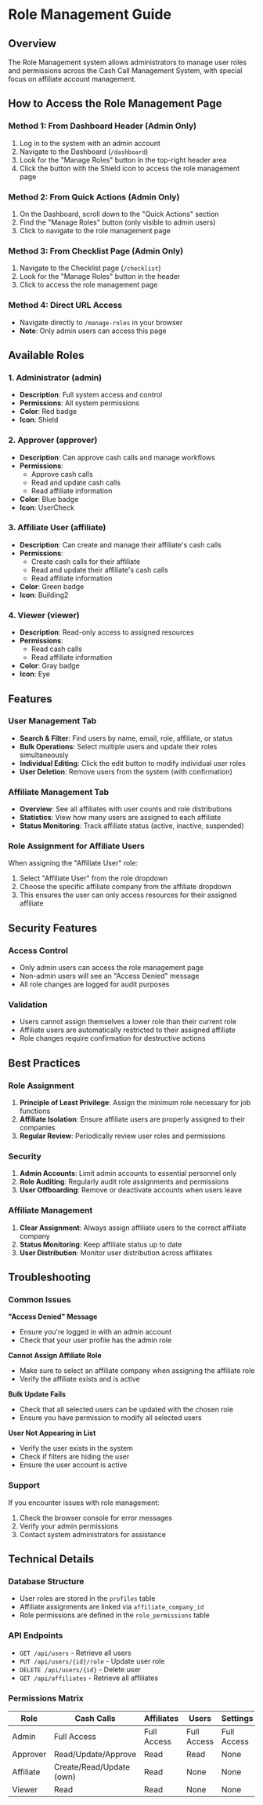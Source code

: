 # Role Management Guide

## Overview

The Role Management system allows administrators to manage user roles and permissions across the Cash Call Management System, with special focus on affiliate account management.

## How to Access the Role Management Page

### Method 1: From Dashboard Header (Admin Only)
1. Log in to the system with an admin account
2. Navigate to the Dashboard (`/dashboard`)
3. Look for the "Manage Roles" button in the top-right header area
4. Click the button with the Shield icon to access the role management page

### Method 2: From Quick Actions (Admin Only)
1. On the Dashboard, scroll down to the "Quick Actions" section
2. Find the "Manage Roles" button (only visible to admin users)
3. Click to navigate to the role management page

### Method 3: From Checklist Page (Admin Only)
1. Navigate to the Checklist page (`/checklist`)
2. Look for the "Manage Roles" button in the header
3. Click to access the role management page

### Method 4: Direct URL Access
- Navigate directly to `/manage-roles` in your browser
- **Note**: Only admin users can access this page

## Available Roles

### 1. Administrator (admin)
- **Description**: Full system access and control
- **Permissions**: All system permissions
- **Color**: Red badge
- **Icon**: Shield

### 2. Approver (approver)
- **Description**: Can approve cash calls and manage workflows
- **Permissions**: 
  - Approve cash calls
  - Read and update cash calls
  - Read affiliate information
- **Color**: Blue badge
- **Icon**: UserCheck

### 3. Affiliate User (affiliate)
- **Description**: Can create and manage their affiliate's cash calls
- **Permissions**:
  - Create cash calls for their affiliate
  - Read and update their affiliate's cash calls
  - Read affiliate information
- **Color**: Green badge
- **Icon**: Building2

### 4. Viewer (viewer)
- **Description**: Read-only access to assigned resources
- **Permissions**:
  - Read cash calls
  - Read affiliate information
- **Color**: Gray badge
- **Icon**: Eye

## Features

### User Management Tab
- **Search & Filter**: Find users by name, email, role, affiliate, or status
- **Bulk Operations**: Select multiple users and update their roles simultaneously
- **Individual Editing**: Click the edit button to modify individual user roles
- **User Deletion**: Remove users from the system (with confirmation)

### Affiliate Management Tab
- **Overview**: See all affiliates with user counts and role distributions
- **Statistics**: View how many users are assigned to each affiliate
- **Status Monitoring**: Track affiliate status (active, inactive, suspended)

### Role Assignment for Affiliate Users
When assigning the "Affiliate User" role:
1. Select "Affiliate User" from the role dropdown
2. Choose the specific affiliate company from the affiliate dropdown
3. This ensures the user can only access resources for their assigned affiliate

## Security Features

### Access Control
- Only admin users can access the role management page
- Non-admin users will see an "Access Denied" message
- All role changes are logged for audit purposes

### Validation
- Users cannot assign themselves a lower role than their current role
- Affiliate users are automatically restricted to their assigned affiliate
- Role changes require confirmation for destructive actions

## Best Practices

### Role Assignment
1. **Principle of Least Privilege**: Assign the minimum role necessary for job functions
2. **Affiliate Isolation**: Ensure affiliate users are properly assigned to their companies
3. **Regular Review**: Periodically review user roles and permissions

### Security
1. **Admin Accounts**: Limit admin accounts to essential personnel only
2. **Role Auditing**: Regularly audit role assignments and permissions
3. **User Offboarding**: Remove or deactivate accounts when users leave

### Affiliate Management
1. **Clear Assignment**: Always assign affiliate users to the correct affiliate company
2. **Status Monitoring**: Keep affiliate status up to date
3. **User Distribution**: Monitor user distribution across affiliates

## Troubleshooting

### Common Issues

**"Access Denied" Message**
- Ensure you're logged in with an admin account
- Check that your user profile has the admin role

**Cannot Assign Affiliate Role**
- Make sure to select an affiliate company when assigning the affiliate role
- Verify the affiliate exists and is active

**Bulk Update Fails**
- Check that all selected users can be updated with the chosen role
- Ensure you have permission to modify all selected users

**User Not Appearing in List**
- Verify the user exists in the system
- Check if filters are hiding the user
- Ensure the user account is active

### Support
If you encounter issues with role management:
1. Check the browser console for error messages
2. Verify your admin permissions
3. Contact system administrators for assistance

## Technical Details

### Database Structure
- User roles are stored in the `profiles` table
- Affiliate assignments are linked via `affiliate_company_id`
- Role permissions are defined in the `role_permissions` table

### API Endpoints
- `GET /api/users` - Retrieve all users
- `PUT /api/users/{id}/role` - Update user role
- `DELETE /api/users/{id}` - Delete user
- `GET /api/affiliates` - Retrieve all affiliates

### Permissions Matrix
| Role | Cash Calls | Affiliates | Users | Settings |
|------|------------|------------|-------|----------|
| Admin | Full Access | Full Access | Full Access | Full Access |
| Approver | Read/Update/Approve | Read | Read | None |
| Affiliate | Create/Read/Update (own) | Read | None | None |
| Viewer | Read | Read | None | None |
